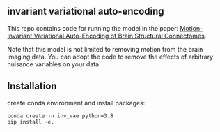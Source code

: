 ## invariant variational auto-encoding

This repo contains code for running the model in the paper: [Motion-Invariant Variational Auto-Encoding of Brain Structural Connectomes](https://arxiv.org/abs/2212.04535).

Note that this model is not limited to removing motion from the brain imaging data. You can adopt the code to remove the effects of arbitrary nuisance variables on your data.

## Installation
create conda environment and install packages:
```
conda create -n inv_vae python=3.8
pip install -e.
```




